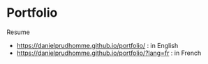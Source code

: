 # Portfolio

Resume
* https://danielprudhomme.github.io/portfolio/ : in English
* https://danielprudhomme.github.io/portfolio/?lang=fr : in French